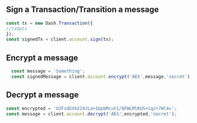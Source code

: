 ## Sign a Transaction/Transition a message

```js
const tx = new Dash.Transaction({
//txOpts
});
const signedTx = client.account.sign(tx);
```

## Encrypt a message

```js
  const message = 'Something';
  const signedMessage = client.account.encrypt('AES',message,'secret');
```

## Decrypt a message

```js
const encrypted = 'U2FsdGVkX19JLa+1UpbMcut1/QFWLMlKUS+iqz+7Wl4=';
const message = client.account.decrypt('AES',encrypted,'secret');
```
